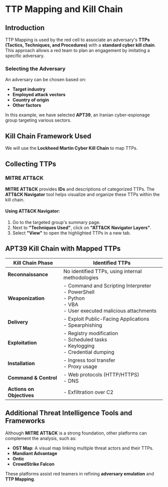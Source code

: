 # TTP Mapping and Kill Chain

## Introduction

TTP Mapping is used by the red cell to associate an adversary's **TTPs (Tactics, Techniques, and Procedures)** with a **standard cyber kill chain**. This approach allows a red team to plan an engagement by imitating a specific adversary.

### Selecting the Adversary

An adversary can be chosen based on:

- **Target industry**
- **Employed attack vectors**
- **Country of origin**
- **Other factors**

In this example, we have selected **APT39**, an Iranian cyber-espionage group targeting various sectors.

## Kill Chain Framework Used

We will use the **Lockheed Martin Cyber Kill Chain** to map TTPs.

## Collecting TTPs

### MITRE ATT&CK

**MITRE ATT&CK** provides **IDs** and descriptions of categorized TTPs. The **ATT&CK Navigator** tool helps visualize and organize these TTPs within the kill chain.

#### Using ATT&CK Navigator:

1. Go to the targeted group's summary page.
2. Next to **"Techniques Used"**, click on **"ATT&CK Navigator Layers"**.
3. Select **"View"** to open the highlighted TTPs in a new tab.

## APT39 Kill Chain with Mapped TTPs

| Kill Chain Phase        | Identified TTPs |
|-------------------------|----------------|
| **Reconnaissance**      | No identified TTPs, using internal methodologies |
| **Weaponization**       | - Command and Scripting Interpreter<br>- PowerShell<br>- Python<br>- VBA<br>- User executed malicious attachments |
| **Delivery**           | - Exploit Public-Facing Applications<br>- Spearphishing |
| **Exploitation**       | - Registry modification<br>- Scheduled tasks<br>- Keylogging<br>- Credential dumping |
| **Installation**       | - Ingress tool transfer<br>- Proxy usage |
| **Command & Control**  | - Web protocols (HTTP/HTTPS)<br>- DNS |
| **Actions on Objectives** | - Exfiltration over C2 |

## Additional Threat Intelligence Tools and Frameworks

Although **MITRE ATT&CK** is a strong foundation, other platforms can complement the analysis, such as:

- **OST Map**: A visual map linking multiple threat actors and their TTPs.
- **Mandiant Advantage**
- **Ontic**
- **CrowdStrike Falcon**

These platforms assist red teamers in refining **adversary emulation** and **TTP Mapping**.
